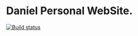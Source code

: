 # Daniel Personal WebSite.

[![Build status](https://ci.appveyor.com/api/projects/status/ee16qavcup3kln86/branch/master?svg=true)](https://ci.appveyor.com/project/isdaniel/myblog/branch/master)